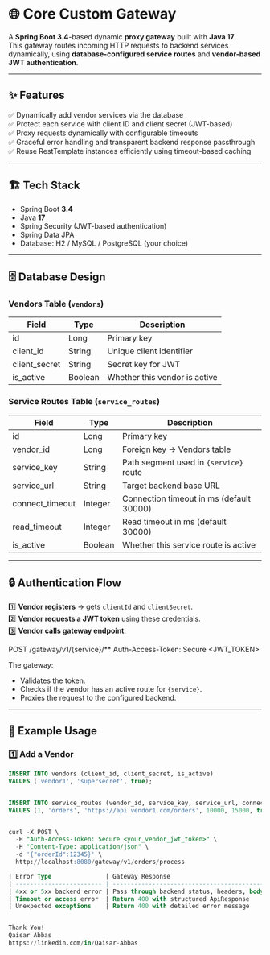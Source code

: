 # 🌐 Core Custom Gateway

A **Spring Boot 3.4**-based dynamic **proxy gateway** built with **Java 17**.  
This gateway routes incoming HTTP requests to backend services dynamically, using **database-configured service routes** and **vendor-based JWT authentication**.

---

## ✨ Features

✅ Dynamically add vendor services via the database  
✅ Protect each service with client ID and client secret (JWT-based)  
✅ Proxy requests dynamically with configurable timeouts  
✅ Graceful error handling and transparent backend response passthrough  
✅ Reuse RestTemplate instances efficiently using timeout-based caching

---

## 🏗️ Tech Stack

- Spring Boot **3.4**
- Java **17**
- Spring Security (JWT-based authentication)
- Spring Data JPA
- Database: H2 / MySQL / PostgreSQL (your choice)

---

## 🗄️ Database Design

### Vendors Table (`vendors`)

| Field          | Type    | Description                               |
|---------------|---------|-----------------------------------------|
| id            | Long    | Primary key                             |
| client_id     | String  | Unique client identifier                |
| client_secret | String  | Secret key for JWT                      |
| is_active     | Boolean | Whether this vendor is active           |

### Service Routes Table (`service_routes`)

| Field            | Type    | Description                                       |
|-----------------|---------|--------------------------------------------------|
| id              | Long    | Primary key                                       |
| vendor_id       | Long    | Foreign key → Vendors table                       |
| service_key     | String  | Path segment used in `{service}` route            |
| service_url     | String  | Target backend base URL                           |
| connect_timeout | Integer | Connection timeout in ms (default 30000)          |
| read_timeout    | Integer | Read timeout in ms (default 30000)                |
| is_active       | Boolean | Whether this service route is active              |

---

## 🔒 Authentication Flow

1️⃣ **Vendor registers** → gets `clientId` and `clientSecret`.  
2️⃣ **Vendor requests a JWT token** using these credentials.  
3️⃣ **Vendor calls gateway endpoint**:

POST /gateway/v1/{service}/**
Auth-Access-Token: Secure <JWT_TOKEN>




The gateway:
- Validates the token.
- Checks if the vendor has an active route for `{service}`.
- Proxies the request to the configured backend.

---

## 🔌 Example Usage

### 1️⃣ Add a Vendor


```sql
INSERT INTO vendors (client_id, client_secret, is_active)
VALUES ('vendor1', 'supersecret', true);


INSERT INTO service_routes (vendor_id, service_key, service_url, connect_timeout, read_timeout, is_active)
VALUES (1, 'orders', 'https://api.vendor1.com/orders', 10000, 15000, true);


curl -X POST \
  -H "Auth-Access-Token: Secure <your_vendor_jwt_token>" \
  -H "Content-Type: application/json" \
  -d '{"orderId":12345}' \
  http://localhost:8080/gateway/v1/orders/process

| Error Type               | Gateway Response                           |
| ------------------------ | ------------------------------------------ |
| 4xx or 5xx backend error | Pass through backend status, headers, body |
| Timeout or access error  | Return 400 with structured ApiResponse     |
| Unexpected exceptions    | Return 400 with detailed error message     |


Thank You!
Qaisar Abbas
https://linkedin.com/in/Qaisar-Abbas
